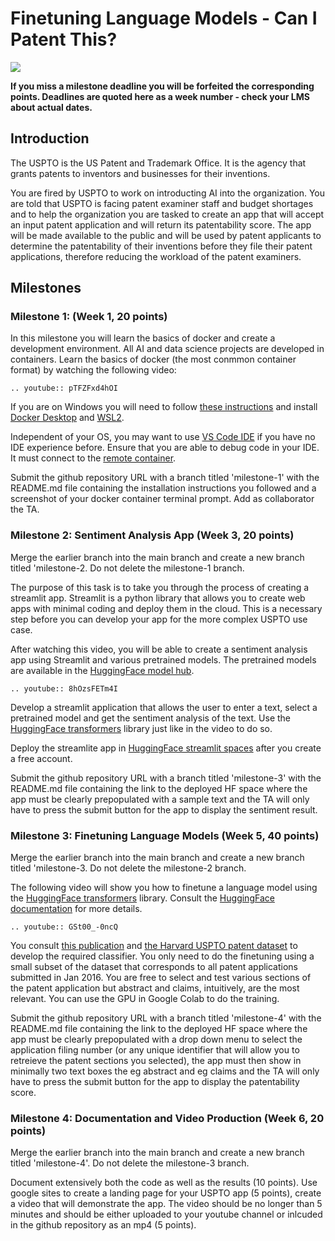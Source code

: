 # Finetuning Language Models - Can I Patent This?

![](images/uspto.png)

**If you miss a milestone deadline you will be forfeited the corresponding points. Deadlines are quoted here as a week number - check your LMS about actual dates.**

## Introduction

The USPTO is the US Patent and Trademark Office. It is the agency that grants patents to inventors and businesses for their inventions.

You are fired by USPTO to work on introducting AI into the organization. You are told that USPTO is facing patent examiner staff and budget shortages and to help the organization you are tasked to create an app that will accept an input patent application and will return its patentability score. The app will be made available to the public and will be used by patent applicants to determine the patentability of their inventions before they file their patent applications, therefore reducing the workload of the patent examiners.

## Milestones


### Milestone 1: (Week 1, 20 points)

In this milestone you will learn the basics of docker and create a development environment. All AI and data science projects are developed in containers. Learn the basics of docker (the most conmmon container format) by watching the following video:

```{eval-rst}
.. youtube:: pTFZFxd4hOI
```

If you are on Windows you will need to follow [these instructions](https://docs.docker.com/desktop/windows/wsl/) and install [Docker Desktop](https://www.docker.com/products/docker-desktop) and [WSL2](https://docs.microsoft.com/en-us/windows/wsl/install-win10). 

Independent of your OS, you may want to use [VS Code IDE](https://code.visualstudio.com/) if you have no IDE experience before. Ensure that you are able to debug code in your IDE. It must connect to the [remote container](https://code.visualstudio.com/docs/remote/remote-overview). 

Submit the github repository URL with a branch titled 'milestone-1' with the README.md file containing the installation instructions you followed and a screenshot of your docker container terminal prompt. Add as collaborator the TA.


### Milestone 2: Sentiment Analysis App (Week 3, 20 points)

Merge the earlier branch into the main branch and create a new branch titled 'milestone-2. Do not delete the milestone-1 branch.

The purpose of this task is to take you through the process of creating a streamlit app. Streamlit is a python library that allows you to create web apps with minimal coding and deploy them in the cloud.  This is a necessary step before you can develop your app for the more complex USPTO use case.

After watching this video, you will be able to create a sentiment analysis app using Streamlit and various pretrained models. The pretrained models are available in the [HuggingFace model hub](https://huggingface.co/models).

```{eval-rst}
.. youtube:: 8hOzsFETm4I
```

Develop a streamlit application that allows the user to enter a text, select a pretrained model and get the sentiment analysis of the text. Use the [HuggingFace transformers](https://huggingface.co/transformers/) library just like in the video to do so. 

Deploy the streamlite app in [HuggingFace streamlit spaces](https://huggingface.co/docs/hub/spaces-sdks-streamlit) after you create a free account. 

Submit the github repository URL with a branch titled 'milestone-3' with the README.md file containing the link to the deployed HF space where the app must be clearly prepopulated with a sample text and the TA will only have to press the submit button for the app to display the sentiment result.


### Milestone 3: Finetuning Language Models (Week 5, 40 points)

Merge the earlier branch into the main branch and create a new branch titled 'milestone-3. Do not delete the milestone-2 branch.

The following video will show you how to finetune a language model using the [HuggingFace transformers](https://huggingface.co/transformers/) library. Consult the [HuggingFace documentation](https://huggingface.co/docs/transformers/v4.27.1/en/training#finetune-a-pretrained-model) for more details.

```{eval-rst}
.. youtube:: GSt00_-0ncQ
```

You consult [this publication](https://arxiv.org/abs/2207.04043) and [the Harvard USPTO patent dataset](https://github.com/suzgunmirac/hupd) to develop the required classifier. You only need to do the finetuning using a small subset of the dataset that corresponds to all patent applications submitted in Jan 2016. You are free to select and test various sections of the patent application but abstract and claims, intuitively, are the most relevant. You can use the GPU in Google Colab to do the training. 

Submit the github repository URL with a branch titled 'milestone-4' with the README.md file containing the link to the deployed HF space where the app must be clearly prepopulated with a drop down menu to select  the application filing number (or any unique identifier that will allow you to retreieve the patent sections you selected), the app must then show in minimally two text boxes the eg abstract and eg claims and the TA will only have to press the submit button for the app to display the patentability score.

### Milestone 4: Documentation and Video Production (Week 6, 20 points)

Merge the earlier branch into the main branch and create a new branch titled 'milestone-4'. Do not delete the milestone-3 branch.

Document extensively both the code as well as the results (10 points). Use google sites to create a landing page for your USPTO app (5 points), create a video that will demonstrate the app. The video should be no longer than 5 minutes and should be either uploaded to your youtube channel or inlcuded in the github repository as an mp4 (5 points).

